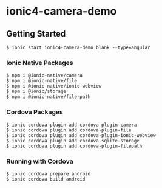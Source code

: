 # ionic4-camera-demo

## Getting Started
```
$ ionic start ionic4-camera-demo blank --type=angular
``` 

### Ionic Native Packages
```
$ npm i @ionic-native/camera
$ npm i @ionic-native/file
$ npm i @ionic-native/ionic-webview
$ npm i @ionic/storage
$ npm i @ionic-native/file-path
``` 
 
### Cordova Packages
```
$ ionic cordova plugin add cordova-plugin-camera
$ ionic cordova plugin add cordova-plugin-file
$ ionic cordova plugin add cordova-plugin-ionic-webview
$ ionic cordova plugin add cordova-sqlite-storage
$ ionic cordova plugin add cordova-plugin-filepath
```

### Running with Cordova
```
$ ionic cordova prepare android
$ ionic cordova build android
```